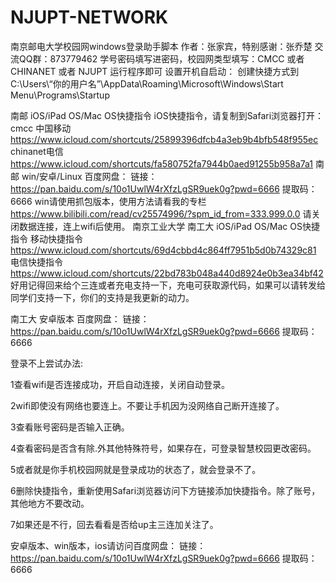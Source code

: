 # NJUPT-NETWORK
南京邮电大学校园网windows登录助手脚本
作者：张家宾，特别感谢：张乔楚
交流QQ群：873779462
学号密码填写进密码，校园网类型填写：CMCC  或者 CHINANET 或者 NJUPT
运行程序即可
设置开机自启动：
创建快捷方式到
C:\Users\“你的用户名”\AppData\Roaming\Microsoft\Windows\Start Menu\Programs\Startup

南邮 iOS/iPad OS/Mac OS快捷指令
iOS快捷指令，请复制到Safari浏览器打开：
cmcc 中国移动
https://www.icloud.com/shortcuts/25899396dfcb4a3eb9b4bfb548f955ec
chinanet电信
https://www.icloud.com/shortcuts/fa580752fa7944b0aed91255b958a7a1
南邮 win/安卓/Linux
百度网盘： 链接：https://pan.baidu.com/s/10o1UwlW4rXfzLgSR9uek0g?pwd=6666 提取码：6666 win请使用抓包版本，使用方法请看我的专栏 https://www.bilibili.com/read/cv25574996/?spm_id_from=333.999.0.0
请关闭数据连接，连上wifi后使用。
南京工业大学
南工大 iOS/iPad OS/Mac OS快捷指令
移动快捷指令 https://www.icloud.com/shortcuts/69d4cbbd4c864ff7951b5d0b74329c81 电信快捷指令 https://www.icloud.com/shortcuts/22bd783b048a440d8924e0b3ea34bf42 好用记得回来给个三连或者充电支持一下，充电可获取源代码，如果可以请转发给同学们支持一下，你们的支持是我更新的动力。

南工大 安卓版本
百度网盘： 链接：https://pan.baidu.com/s/10o1UwlW4rXfzLgSR9uek0g?pwd=6666 提取码：6666 

登录不上尝试办法:

1查看wifi是否连接成功，开启自动连接，关闭自动登录。

2wifi即使没有网络也要连上。不要让手机因为没网络自己断开连接了。

3查看账号密码是否输入正确。

4查看密码是否含有除.外其他特殊符号，如果存在，可登录智慧校园更改密码。

5或者就是你手机校园网就是登录成功的状态了，就会登录不了。

6删除快捷指令，重新使用Safari浏览器访问下方链接添加快捷指令。除了账号，其他地方不要改动。

7如果还是不行，回去看看是否给up主三连加关注了。


安卓版本、win版本，ios请访问百度网盘：
链接：https://pan.baidu.com/s/10o1UwlW4rXfzLgSR9uek0g?pwd=6666 
提取码：6666
